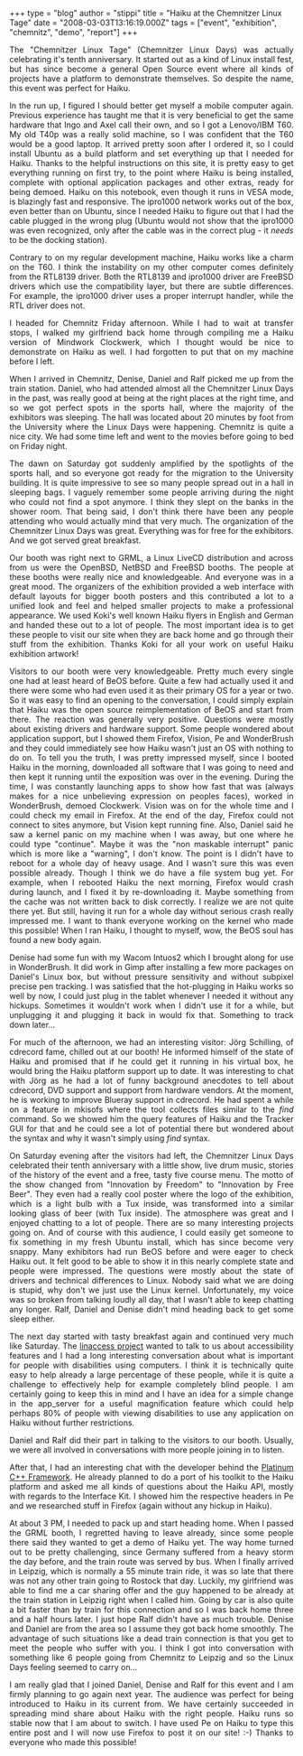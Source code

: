 +++
type = "blog"
author = "stippi"
title = "Haiku at the Chemnitzer Linux Tage"
date = "2008-03-03T13:16:19.000Z"
tags = ["event", "exhibition", "chemnitz", "demo", "report"]
+++

<p align="justify">
The "Chemnitzer Linux Tage" (Chemnitzer Linux Days) was actually celebrating it's tenth anniversary. It started out as a kind of Linux install fest, but has since become a general Open Source event where all kinds of projects have a platform to demonstrate themselves. So despite the name, this event was perfect for Haiku.
</p>

<!--more-->

<p align="justify">
In the run up, I figured I should better get myself a mobile computer again. Previous experience has taught me that it is very beneficial to get the same hardware that Ingo and Axel call their own, and so I got a Lenovo/IBM T60. My old T40p was a really solid machine, so I was confident that the T60 would be a good laptop. It arrived pretty soon after I ordered it, so I could install Ubuntu as a build platform and set everything up that I needed for Haiku. Thanks to the helpful instructions on this site, it is pretty easy to get everything running on first try, to the point where Haiku is being installed, complete with optional application packages and other extras, ready for being demoed. Haiku on this notebook, even though it runs in VESA mode, is blazingly fast and responsive. The ipro1000 network works out of the box, even better than on Ubuntu, since I needed Haiku to figure out that I had the cable plugged in the wrong plug (Ubuntu would not show that the ipro1000 was even recognized, only after the cable was in the correct plug - it <i>needs</i> to be the docking station).
</p>

<p align="justify">
Contrary to on my regular development machine, Haiku works like a charm on the T60. I think the instability on my other computer comes definitely from the RTL8139 driver. Both the RTL8139 and ipro1000 driver are FreeBSD drivers which use the compatibility layer, but there are subtle differences. For example, the ipro1000 driver uses a proper interrupt handler, while the RTL driver does not.
</p>

<p align="justify">
I headed for Chemnitz Friday afternoon. While I had to wait at transfer stops, I walked my girlfriend back home through compiling me a Haiku version of Mindwork Clockwerk, which I thought would be nice to demonstrate on Haiku as well. I had forgotten to put that on my machine before I left.
</p>

<p align="justify">
When I arrived in Chemnitz, Denise, Daniel and Ralf picked me up from the train station. Daniel, who had attended almost all the Chemnitzer Linux Days in the past, was really good at being at the right places at the right time, and so we got perfect spots in the sports hall, where the majority of the exhibitors was sleeping. The hall was located about 20 minutes by foot from the University where the Linux Days were happening. Chemnitz is quite a nice city. We had some time left and went to the movies before going to bed on Friday night.
</p>

<p align="justify">
The dawn on Saturday got suddenly amplified by the spotlights of the sports hall, and so everyone got ready for the migration to the University building. It is quite impressive to see so many people spread out in a hall in sleeping bags. I vaguely remember some people arriving during the night who could not find a spot anymore. I think they slept on the banks in the shower room. That being said, I don't think there have been any people attending who would actually mind that very much. The organization of the Chemnitzer Linux Days was great. Everything was for free for the exhibitors. And we got served great breakfast.
</p>

<p align="justify">
Our booth was right next to GRML, a Linux LiveCD distribution and across from us were the OpenBSD, NetBSD and FreeBSD booths. The people at these booths were really nice and knowledgeable. And everyone was in a great mood. The organizers of the exhibition provided a web interface with default layouts for bigger booth posters and this contributed a lot to a unified look and feel and helped smaller projects to make a professional appearance. We used Koki's well known Haiku flyers in English and German and handed these out to a lot of people. The most important idea is to get these people to visit our site when they are back home and go through their stuff from the exhibition. Thanks Koki for all your work on useful Haiku exhibition artwork!
</p>

<p align="justify">
Visitors to our booth were very knowledgeable. Pretty much every single one had at least heard of BeOS before. Quite a few had actually used it and there were some who had even used it as their primary OS for a year or two. So it was easy to find an opening to the conversation, I could simply explain that Haiku was the open source reimplementation of BeOS and start from there. The reaction was generally very positive. Questions were mostly about existing drivers and hardware support. Some people wondered about application support, but I showed them Firefox, Vision, Pe and WonderBrush and they could immediately see how Haiku wasn't just an OS with nothing to do on. To tell you the truth, I was pretty impressed myself, since I booted Haiku in the morning, downloaded all software that I was going to need and then kept it running until the exposition was over in the evening. During the time, I was constantly launching apps to show how fast that was (always makes for a nice unbelieving expression on peoples faces), worked in WonderBrush, demoed Clockwerk. Vision was on for the whole time and I could check my email in Firefox. At the end of the day, Firefox could not connect to sites anymore, but Vision kept running fine. Also, Daniel said he saw a kernel panic on my machine when I was away, but one where he could type "continue". Maybe it was the "non maskable interrupt" panic which is more like a "warning", I don't know. The point is I didn't have to reboot for a whole day of heavy usage. And I wasn't sure this was even possible already. Though I think we do have a file system bug yet. For example, when I rebooted Haiku the next morning, Firefox would crash during launch, and I fixed it by re-downloading it. Maybe something from the cache was not written back to disk correctly. I realize we are not quite there yet. But still, having it run for a whole day without serious crash really impressed me. I want to thank everyone working on the kernel who made this possible! When I ran Haiku, I thought to myself, wow, the BeOS soul has found a new body again.
</p>

<p align="justify">
Denise had some fun with my Wacom Intuos2 which I brought along for use in WonderBrush. It did work in Gimp after installing a few more packages on Daniel's Linux box, but without pressure sensitivity and without subpixel precise pen tracking. I was satisfied that the hot-plugging in Haiku works so well by now, I could just plug in the tablet whenever I needed it without any hickups. Sometimes it wouldn't work when I didn't use it for a while, but unplugging it and plugging it back in would fix that. Something to track down later...
</p>

<p align="justify">
For much of the afternoon, we had an interesting visitor: Jörg Schilling, of cdrecord fame, chilled out at our booth! He informed himself of the state of Haiku and promised that if he could get it running in his virtual box, he would bring the Haiku platform support up to date. It was interesting to chat with Jörg as he had a lot of funny background anecdotes to tell about cdrecord, DVD support and support from hardware vendors. At the moment, he is working to improve Blueray support in cdrecord. He had spent a while on a feature in mkisofs where the tool collects files similar to the <i>find</i> command. So we showed him the query features of Haiku and the Tracker GUI for that and he could see a lot of potential there but wondered about the syntax and why it wasn't simply using <i>find</i> syntax. 
</p>

<p align="justify">
On Saturday evening after the visitors had left, the Chemnitzer Linux Days celebrated their tenth anniversary with a little show, live drum music, stories of the history of the event and a free, tasty five course menu. The motto of the show changed from "Innovation by Freedom" to "Innovation by Free Beer". They even had a really cool poster where the logo of the exhibition, which is a light bulb with a Tux inside, was transformed into a similar looking glass of beer (with Tux inside). The atmosphere was great and I enjoyed chatting to a lot of people. There are so many interesting projects going on. And of course with this audience, I could easily get someone to fix something in my fresh Ubuntu install, which has since become very snappy. Many exhibitors had run BeOS before and were eager to check Haiku out. It felt good to be able to show it in this nearly complete state and people were impressed. The questions were mostly about the state of drivers and technical differences to Linux. Nobody said what we are doing is stupid, why don't we just use the Linux kernel. Unfortunately, my voice was so broken from talking loudly all day, that I wasn't able to keep chatting any longer. Ralf, Daniel and Denise didn't mind heading back to get some sleep either.
</p>

<p align="justify">
The next day started with tasty breakfast again and continued very much like Saturday. The <a href="http://www.linaccess.org">linaccess project</a> wanted to talk to us about accessibility features and I had a long interesting conversation about what is important for people with disabilities using computers. I think it is technically quite easy to help already a large percentage of these people, while it is quite a challenge to effectively help for example completely blind people. I am certainly going to keep this in mind and I have an idea for a simple change in the app_server for a useful magnification feature which could help perhaps 80% of people with viewing disabilities to use any application on Haiku without further restrictions.
</p>

<p align="justify">
Daniel and Ralf did their part in talking to the visitors to our booth. Usually, we were all involved in conversations with more people joining in to listen.
</p>

<p align="justify">
After that, I had an interesting chat with the developer behind the <a href="http://pt-framework.sourceforge.net/">Platinum C++ Framework</a>. He already planned to do a port of his toolkit to the Haiku platform and asked me all kinds of questions about the Haiku API, mostly with regards to the Interface Kit. I showed him the respective headers in Pe and we researched stuff in Firefox (again without any hickup in Haiku).
</p>

<p align="justify">
At about 3 PM, I needed to pack up and start heading home. When I passed the GRML booth, I regretted having to leave already, since some people there said they wanted to get a demo of Haiku yet. The way home turned out to be pretty challenging, since Germany suffered from a heavy storm the day before, and the train route was served by bus. When I finally arrived in Leipzig, which is normally a 55 minute train ride, it was so late that there was not any other train going to Rostock that day. Luckily, my girlfriend was able to find me a car sharing offer and the guy happened to be already at the train station in Leipzig right when I called him. Going by car is also quite a bit faster than by train for this connection and so I was back home three and a half hours later. I just hope Ralf didn't have as much trouble. Denise and Daniel are from the area so I assume they got back home smoothly. The advantage of such situations like a dead train connection is that you get to meet the people who suffer with you. I think I got into conversation with something like 6 people going from Chemnitz to Leipzig and so the Linux Days feeling seemed to carry on...
</p>

<p align="justify">
I am really glad that I joined Daniel, Denise and Ralf for this event and I am firmly planning to go again next year. The audience was perfect for being introduced to Haiku in its current from. We have certainly succeeded in spreading mind share about Haiku with the right people. Haiku runs so stable now that I am about to switch. I have used Pe on Haiku to type this entire post and I will now use Firefox to post it on our site! :-) Thanks to everyone who made this possible!
</p>


